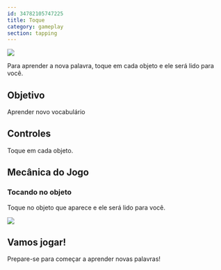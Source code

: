 ```yaml
---
id: 34782105747225
title: Toque
category: gameplay
section: tapping
---
```

![](https://help.studycat.com/hc/article_attachments/34782105723161)

Para aprender a nova palavra, toque em cada objeto e ele será lido para você.

## Objetivo

Aprender novo vocabulário

## Controles

Toque em cada objeto.

## Mecânica do Jogo

### Tocando no objeto 

Toque no objeto que aparece e ele será lido para você.

![](https://help.studycat.com/hc/article_attachments/34967116977049)

## Vamos jogar!

Prepare-se para começar a aprender novas palavras!

